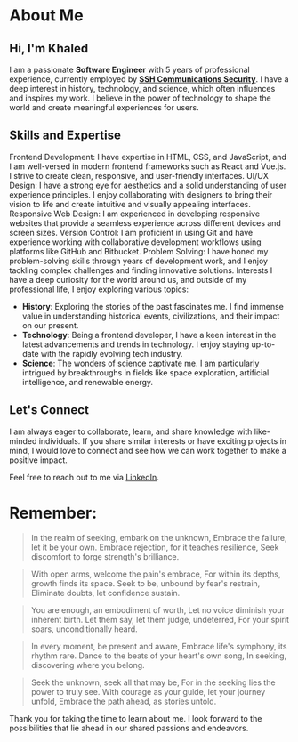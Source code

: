 # About Me
## Hi, I'm Khaled
I am a passionate **Software Engineer** with 5 years of professional experience, currently employed by **[SSH Communications Security](https://www.ssh.com)**. I have a deep interest in history, technology, and science, which often influences and inspires my work. I believe in the power of technology to shape the world and create meaningful experiences for users.

## Skills and Expertise
Frontend Development: I have expertise in HTML, CSS, and JavaScript, and I am well-versed in modern frontend frameworks such as React and Vue.js. I strive to create clean, responsive, and user-friendly interfaces.
UI/UX Design: I have a strong eye for aesthetics and a solid understanding of user experience principles. I enjoy collaborating with designers to bring their vision to life and create intuitive and visually appealing interfaces.
Responsive Web Design: I am experienced in developing responsive websites that provide a seamless experience across different devices and screen sizes.
Version Control: I am proficient in using Git and have experience working with collaborative development workflows using platforms like GitHub and Bitbucket.
Problem Solving: I have honed my problem-solving skills through years of development work, and I enjoy tackling complex challenges and finding innovative solutions.
Interests
I have a deep curiosity for the world around us, and outside of my professional life, I enjoy exploring various topics:

- **History**: Exploring the stories of the past fascinates me. I find immense value in understanding historical events, civilizations, and their impact on our present.
- **Technology**: Being a frontend developer, I have a keen interest in the latest advancements and trends in technology. I enjoy staying up-to-date with the rapidly evolving tech industry.
- **Science**: The wonders of science captivate me. I am particularly intrigued by breakthroughs in fields like space exploration, artificial intelligence, and renewable energy.
## Let's Connect
I am always eager to collaborate, learn, and share knowledge with like-minded individuals. If you share similar interests or have exciting projects in mind, I would love to connect and see how we can work together to make a positive impact.

Feel free to reach out to me via [LinkedIn](https://www.linkedin.com/in/aljundik/).

# Remember:

> In the realm of seeking, embark on the unknown,
Embrace the failure, let it be your own.
Embrace rejection, for it teaches resilience,
Seek discomfort to forge strength's brilliance.

> With open arms, welcome the pain's embrace,
For within its depths, growth finds its space.
Seek to be, unbound by fear's restrain,
Eliminate doubts, let confidence sustain.

> You are enough, an embodiment of worth,
Let no voice diminish your inherent birth.
Let them say, let them judge, undeterred,
For your spirit soars, unconditionally heard.

> In every moment, be present and aware,
Embrace life's symphony, its rhythm rare.
Dance to the beats of your heart's own song,
In seeking, discovering where you belong.

> Seek the unknown, seek all that may be,
For in the seeking lies the power to truly see.
With courage as your guide, let your journey unfold,
Embrace the path ahead, as stories untold.

Thank you for taking the time to learn about me. I look forward to the possibilities that lie ahead in our shared passions and endeavors.